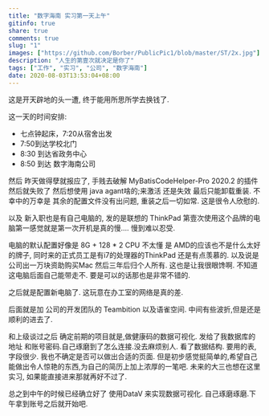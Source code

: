 ```yaml
---
title: "数字海南 实习第一天上午"
gitinfo: true
share: true
comments: true
slug: "1"
images: ["https://github.com/Borber/PublicPic1/blob/master/ST/2x.jpg"] 
description: "人生的第壹次就决定是你了"
tags: ["工作", "实习", "公司", "数字海南"]
date: 2020-08-03T13:53:04+08:00
---
```


这是开天辟地的头一遭, 终于能用所思所学去换钱了.

这一天的时间安排:

- 七点钟起床，7:20从宿舍出发
- 7:50到达学校北门
- 8:30 到达省政务中心
- 8:50 到达 数字海南公司

然后 昨天做得孽就报应了, 手贱去破解 MyBatisCodeHelper-Pro 2020.2 的插件然后就失败了 然后想使用 java agant啥的;来激活 还是失效 最后只能卸载重装. 不幸中的万幸是 其余的配置文件没有出问题, 重装之后一切如常. 这是很令人欣慰的.

以及 新入职也是有自己电脑的, 发的是联想的 ThinkPad 第壹次使用这个品牌的电脑第一感觉就是第一次开机是真的慢…. 慢到难以忍受. 

电脑的默认配置好像是 8G + 128 * 2 CPU 不太懂 是  AMD的应该也不是什么太好的牌子, 同时来的正式员工是有i7的处理器的ThinkPad 还是有点羡慕的. 以及说是公司出一万块资助购买Mac 然后三年后归个人所有. 这也是让我很眼馋啊. 不知道这电脑后面自己能带走不. 要是可以的话那也是非常不错的.

之后就是配置新电脑了. 这玩意在办工室的网络是真的差.

后面就是加 公司的开发团队的 Teambition 以及语雀空间. 中间有些波折,但是还是顺利的进去了.

和上级谈过之后 确定前期的项目就是,做健康码的数据可视化. 发给了我数据库的地址 和账号密码.自己琢磨到了怎么连接.没去麻烦别人. 看了数据结构. 要用的表,字段很少. 我也不确定是否可以做出合适的页面. 但是初步感觉挺简单的,希望自己能做出令人惊艳的东西,为自己的简历上加上浓厚的一笔吧. 未来的大三也想在这里实习, 如果能直接进来那就再好不过了.

总之到中午的时候已经确立好了 使用DataV 来实现数据可视化. 自己琢磨琢磨.下午拿到账号之后就开始吧.



